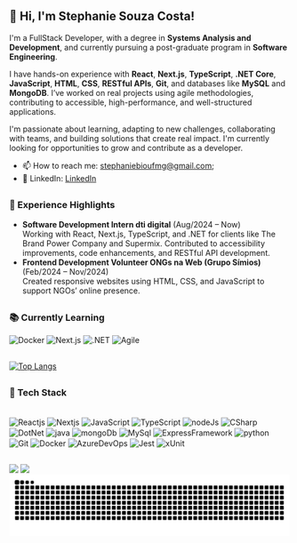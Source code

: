 ## 👋 Hi, I'm Stephanie Souza Costa!

I'm a FullStack Developer, with a degree in **Systems Analysis and Development**, and currently pursuing a post-graduate program in **Software Engineering**.

I have hands-on experience with **React**, **Next.js**, **TypeScript**, **.NET Core**, **JavaScript**, **HTML**, **CSS**, **RESTful APIs**, **Git**, and databases like **MySQL** and **MongoDB**. I’ve worked on real projects using agile methodologies, contributing to accessible, high-performance, and well-structured applications.

I'm passionate about learning, adapting to new challenges, collaborating with teams, and building solutions that create real impact. I'm currently looking for opportunities to grow and contribute as a developer.

- 📫 How to reach me: stephaniebioufmg@gmail.com;
- 🔗 LinkedIn: [LinkedIn](https://www.linkedin.com/in/stephanie-souza-83a18b239/)

##

### 🧩 Experience Highlights
- **Software Development Intern dti digital** (Aug/2024 – Now)  
  Working with React, Next.js, TypeScript, and .NET for clients like The Brand Power Company and Supermix. Contributed to accessibility improvements, code enhancements, and RESTful API development.
- **Frontend Development Volunteer ONGs na Web (Grupo Símios)** (Feb/2024 – Nov/2024)  
  Created responsive websites using HTML, CSS, and JavaScript to support NGOs’ online presence.

##

### 📚 Currently Learning

![Docker](https://img.shields.io/badge/-Docker-2496ED?style=for-the-badge&logo=docker&logoColor=white)
![Next.js](https://img.shields.io/badge/-Next.js-000000?style=for-the-badge&logo=nextdotjs&logoColor=white)
![.NET](https://img.shields.io/badge/-.NET-512BD4?style=for-the-badge&logo=dotnet&logoColor=white)
![Agile](https://img.shields.io/badge/-Agile_Methodologies-FCA121?style=for-the-badge&logo=scrumalliance&logoColor=white)

##
  
[![Top Langs](https://github-readme-stats.vercel.app/api/top-langs/?username=StephanieSouzaC&layout=donut&theme=tokyonight)](https://github.com/StephanieSouzaC/github-readme-stats)

##
### 🚀 Tech Stack
<div style="display: inline_block"><br>
    <img align="center" alt="Reactjs" height="30" width="40" src="https://cdn.jsdelivr.net/gh/devicons/devicon/icons/react/react-original.svg">
    <img align="center" alt="Nextjs" height="30" width="40" src="https://cdn.jsdelivr.net/gh/devicons/devicon/icons/nextjs/nextjs-original.svg">
    <img align="center" alt="JavaScript" height="30" width="40" src="https://cdn.jsdelivr.net/gh/devicons/devicon/icons/javascript/javascript-plain.svg">
    <img align="center" alt="TypeScript" height="30" width="40" src="https://cdn.jsdelivr.net/gh/devicons/devicon/icons/typescript/typescript-original.svg">
    <img align="center" alt="nodeJs" height="30" width="40" src="https://cdn.jsdelivr.net/gh/devicons/devicon/icons/nodejs/nodejs-original.svg">
    <img align="center" alt="CSharp" height="30" width="40" src="https://cdn.jsdelivr.net/gh/devicons/devicon/icons/csharp/csharp-original.svg">
    <img align="center" alt="DotNet" height="30" width="40" src="https://cdn.jsdelivr.net/gh/devicons/devicon/icons/dot-net/dot-net-original.svg">
    <img align="center" alt="java" height="30" width="40" src="https://cdn.jsdelivr.net/gh/devicons/devicon/icons/java/java-original.svg">
    <img align="center" alt="mongoDb" height="30" width="40" src="https://cdn.jsdelivr.net/gh/devicons/devicon/icons/mongodb/mongodb-original.svg">
    <img align="center" alt="MySql" height="30" width="40" src="https://cdn.jsdelivr.net/gh/devicons/devicon/icons/mysql/mysql-original.svg">
    <img align="center" alt="ExpressFramework" height="30" width="40" src="https://cdn.jsdelivr.net/gh/devicons/devicon/icons/express/express-original.svg">
    <img align="center" alt="python" height="30" width="40" src="https://cdn.jsdelivr.net/gh/devicons/devicon/icons/python/python-original.svg">
    <img align="center" alt="Git" height="30" width="40" src="https://cdn.jsdelivr.net/gh/devicons/devicon/icons/git/git-original.svg">
    <img align="center" alt="Docker" height="30" width="40" src="https://cdn.jsdelivr.net/gh/devicons/devicon/icons/docker/docker-original.svg">
    <img align="center" alt="AzureDevOps" height="30" width="40" src="https://cdn.jsdelivr.net/gh/devicons/devicon/icons/azure/azure-original.svg">
    <img align="center" alt="Jest" height="30" width="40" src="https://cdn.jsdelivr.net/gh/devicons/devicon/icons/jest/jest-plain.svg">
    <img align="center" alt="xUnit" height="30" width="70" src="https://img.shields.io/badge/xUnit-512BD4?style=for-the-badge&logo=xunit&logoColor=white" />
</div>

##

<div> 
  <a href="mailto:stephaniebioufmg@gmail.com"><img src="https://img.shields.io/badge/-Gmail-%23333?style=for-the-badge&logo=gmail&logoColor=white" target="_blank"></a>
  <a href="https://www.linkedin.com/in/stephanie-souza-83a18b239/" target="_blank"><img src="https://img.shields.io/badge/-LinkedIn-%230077B5?style=for-the-badge&logo=linkedin&logoColor=white" target="_blank"></a>
</div>

<picture>
  <source media="(prefers-color-scheme: dark)" srcset="https://raw.githubusercontent.com/StephanieSouzaC/StephanieSouzaC/output/github-contribution-grid-snake-dark.svg">
  <source media="(prefers-color-scheme: light)" srcset="https://raw.githubusercontent.com/StephanieSouzaC/StephanieSouzaC/output/github-contribution-grid-snake.svg">
  <img alt="github contribution grid snake animation" src="https://raw.githubusercontent.com/StephanieSouzaC/StephanieSouzaC/output/github-contribution-grid-snake.svg">
</picture>
